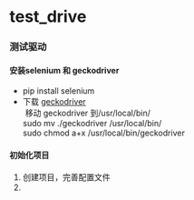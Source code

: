 # test_drive
### 测试驱动
#### 安装selenium 和 geckodriver
 + pip install selenium
 + 下载 [geckodriver](https://github.com/mozilla/geckodriver/releases)<br>
  移动 geckodriver 到/usr/local/bin/<br>
   sudo mv ./geckodriver /usr/local/bin/<br>
   sudo chmod a+x /usr/local/bin/geckodriver<br>

#### 初始化项目
 1. 创建项目，完善配置文件
 2. 

